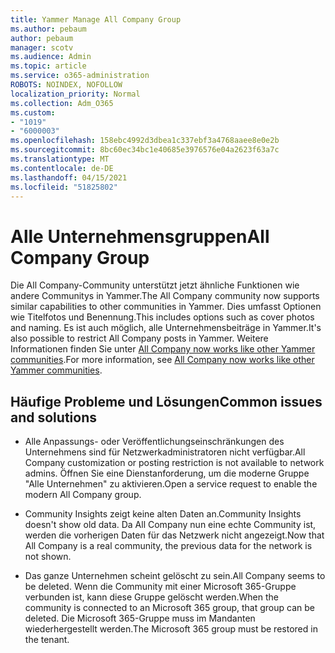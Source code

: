 ```yaml
---
title: Yammer Manage All Company Group
ms.author: pebaum
author: pebaum
manager: scotv
ms.audience: Admin
ms.topic: article
ms.service: o365-administration
ROBOTS: NOINDEX, NOFOLLOW
localization_priority: Normal
ms.collection: Adm_O365
ms.custom:
- "1019"
- "6000003"
ms.openlocfilehash: 158ebc4992d3dbea1c337ebf3a4768aaee8e0e2b
ms.sourcegitcommit: 8bc60ec34bc1e40685e3976576e04a2623f63a7c
ms.translationtype: MT
ms.contentlocale: de-DE
ms.lasthandoff: 04/15/2021
ms.locfileid: "51825802"
---
```

# <a name="all-company-group"></a><span data-ttu-id="7c9e2-102">Alle Unternehmensgruppen</span><span class="sxs-lookup"><span data-stu-id="7c9e2-102">All Company Group</span></span>

<span data-ttu-id="7c9e2-103">Die All Company-Community unterstützt jetzt ähnliche Funktionen wie andere Communitys in Yammer.</span><span class="sxs-lookup"><span data-stu-id="7c9e2-103">The All Company community now supports similar capabilities to other communities in Yammer.</span></span> <span data-ttu-id="7c9e2-104">Dies umfasst Optionen wie Titelfotos und Benennung.</span><span class="sxs-lookup"><span data-stu-id="7c9e2-104">This includes options such as cover photos and naming.</span></span> <span data-ttu-id="7c9e2-105">Es ist auch möglich, alle Unternehmensbeiträge in Yammer.</span><span class="sxs-lookup"><span data-stu-id="7c9e2-105">It's also possible to restrict All Company posts in Yammer.</span></span> <span data-ttu-id="7c9e2-106">Weitere Informationen finden Sie unter [All Company now works like other Yammer communities](https://docs.microsoft.com/yammer/manage-yammer-groups/yammer-all-company-yammer-community).</span><span class="sxs-lookup"><span data-stu-id="7c9e2-106">For more information, see [All Company now works like other Yammer communities](https://docs.microsoft.com/yammer/manage-yammer-groups/yammer-all-company-yammer-community).</span></span>

## <a name="common-issues-and-solutions"></a><span data-ttu-id="7c9e2-107">Häufige Probleme und Lösungen</span><span class="sxs-lookup"><span data-stu-id="7c9e2-107">Common issues and solutions</span></span>

- <span data-ttu-id="7c9e2-108">Alle Anpassungs- oder Veröffentlichungseinschränkungen des Unternehmens sind für Netzwerkadministratoren nicht verfügbar.</span><span class="sxs-lookup"><span data-stu-id="7c9e2-108">All Company customization or posting restriction is not available to network admins.</span></span> <span data-ttu-id="7c9e2-109">Öffnen Sie eine Dienstanforderung, um die moderne Gruppe "Alle Unternehmen" zu aktivieren.</span><span class="sxs-lookup"><span data-stu-id="7c9e2-109">Open a service request to enable the modern All Company group.</span></span>

- <span data-ttu-id="7c9e2-110">Community Insights zeigt keine alten Daten an.</span><span class="sxs-lookup"><span data-stu-id="7c9e2-110">Community Insights doesn't show old data.</span></span> <span data-ttu-id="7c9e2-111">Da All Company nun eine echte Community ist, werden die vorherigen Daten für das Netzwerk nicht angezeigt.</span><span class="sxs-lookup"><span data-stu-id="7c9e2-111">Now that All Company is a real community, the previous data for the network is not shown.</span></span>

- <span data-ttu-id="7c9e2-112">Das ganze Unternehmen scheint gelöscht zu sein.</span><span class="sxs-lookup"><span data-stu-id="7c9e2-112">All Company seems to be deleted.</span></span> <span data-ttu-id="7c9e2-113">Wenn die Community mit einer Microsoft 365-Gruppe verbunden ist, kann diese Gruppe gelöscht werden.</span><span class="sxs-lookup"><span data-stu-id="7c9e2-113">When the community is connected to an Microsoft 365 group, that group can be deleted.</span></span> <span data-ttu-id="7c9e2-114">Die Microsoft 365-Gruppe muss im Mandanten wiederhergestellt werden.</span><span class="sxs-lookup"><span data-stu-id="7c9e2-114">The Microsoft 365 group must be restored in the tenant.</span></span>

